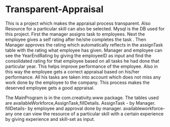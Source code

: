 # Transparent-Appraisal
This is a project which makes the appraisal process transparent.
Also Resource for a particular skill can also be selected.
Mysql is the DB used for this project.
First the manager assigns task to employees.
Next the employee gives a self rating after he/she completes the task .
Then Manager approves the rating which automatically reflects in the assignTask table with the rating what employee has given.
Manager and employee can see the YearEndRating by giving the employeeID as input and find the consolidated rating for that employee
based on all tasks he had done that particular year. 
This helps improve performance of the employee. Also in this way the employee gets a correct appraisal based on his/her performance.
All his tasks are taken into account which does not miss any work done by the employee to the company. 
This process makes the deserved employee gets a good appraisal.

The MainProgram is in the com.creativity.www package.
The tables used are availableWorkforce,AssignTask,fillDetails.
AssignTask - by Manager.
fillDetails- by employee and approval done by manager.
availableworkforce- any one can view the resource of a particular skill with a certain experience by giving experience and
skill-set as input.
